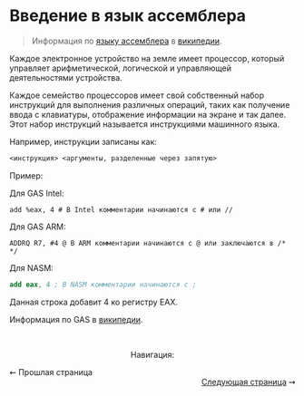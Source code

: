 # Введение в язык ассемблера

> Информация по [языку ассемблера](https://ru.wikipedia.org/wiki/Язык_ассемблера) в [википедии](https://ru.wikipedia.org).

Каждое электронное устройство на земле имеет процессор, который управляет арифметической, логической и управляющей деятельностями устройства.

Каждое семейство процессоров имеет свой собственный набор инструкций для выполнения различных операций, таких как получение ввода с клавиатуры, отображение информации на экране и так далее. Этот набор инструкций называется инструкциями машинного языка.

Например, инструкции записаны как:
```asm
<инструкция> <аргументы, разделенные через запятую>
```

Пример:

Для GAS Intel:
```gas
add %eax, 4 # В Intel комментарии начинаются с # или //
```

Для GAS ARM:
```
ADDRQ R7, #4 @ В ARM комментарии начинаются с @ или заключаются в /* */
```
Для NASM:
```nasm
add eax, 4 ; В NASM комментарии начинаются с ;
```

Данная строка добавит 4 ко регистру EAX.

Информация по GAS в [википедии](https://ru.wikipedia.org/wiki/GNU_Assembler).

<br/>
<p align="center">
Навигация:
  <div align="left">
    ⇜ <a>Прошлая страница</a>
  </div>
  <div align="right">
    <a href="commands.md">Следующая страница</a> ⇝
  </div>
  <script>
  alert('hello')
  </script>
</p>
